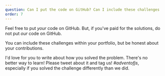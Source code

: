 ```yaml
---
question: Can I put the code on GitHub? Can I include these challenges in my portfolio? Can I blog about this?
order: 7
---
```


Feel free to put _your_ code on GitHub. But, if you've paid for the solutions, do not put _our_ code on GitHub.

You can include these challenges within your portfolio, but be honest about your contributions.

I'd love for you to write about how you solved the problem. There's no better way to learn! Please tweet about it and tag us! _#adventofjs_, especially if you solved the challenge differently than we did.
